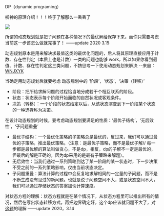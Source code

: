 DP（dynamic programing）

柳神的原理介绍！！！终于了解那么一丢丢了

![](D:\软件\Typora\notebook\Imagine\DP\柳神柳神.png)

所谓的动态规划就是把子问题在各种情况下的最优解给保存下来，而你只需要考虑当前这一步该怎么做就完事了！      ——update 2020 3.15

动态规划原本是用来解决求最值这类的最优化问题的，后人将其原理直接应用于计数、存在性判定（本质上也是计数）一类的问题也能够 work，所以如果你看到最值、计数、存在性判定这三类问题，不妨思考一下使用动态规划来解决                                         --来自：[WNJXYK](https://wnjxyk.keji.moe/algorithm/algorithm-abc-dynamic-programming-introduction/)

当确定用动态规划后就要考虑 动态规划中的  ‘阶段’，‘状态’，‘决策（转移）’

- 阶段：把所给求解问题的过程恰当地分成若干个相互联系的阶段。
- 状态：状态表示每个阶段开始面临的自然状况或客观条件。
- 决策（转移）：一个阶段的状态给定以后，从该状态演变到下一阶段某个状态的一种选择称为决策。

在设计动态规划的时候，要考虑动态规划要满足的性质：‘最优子结构’，‘无后效性’，‘子问题重叠’

- 最优子结构：一个最优化策略的子策略总是最优的，反过来，我们可以通过最优的子策略，推出最优策略。（注意：是最优子策略，而不是最优子解// 每一步都是最优解的算法叫做贪心，不是dp，相反，dp的子解不一定是最优的，但最后的解是正确的，因为dp采用的是最有子策略来解题）。
- 无后效性：当我们通过一系列策略到达了某一阶段的某一状态时，下一步决策不受之前的一系列策略影响，仅由当前状态决定。
- 子问题重叠：算法计算的过程中会反复地求解相同的一定量的子问题，而不是不断生成没有见过的新问题。也就是说子问题空间不大，或是状态空间不大，我们可以通过存储状态的答案加快计算速度。

对状态方程的理解：状态方程就是在某个情况下，从状态方程里可以推出所有的情况，然后在写出状态转移方式，再把边界确定好，这个dp应该就问题不大了，对[这题](https://www.luogu.com.cn/problem/P1373)的理解   ——update 2020，3.14
